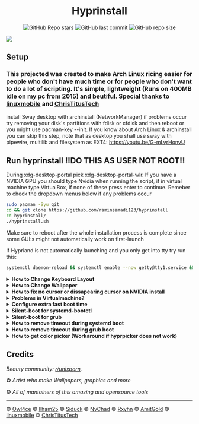 <div align="center">

# **Hyprinstall**

![GitHub Repo stars](https://img.shields.io/github/stars/raminsamadi123/hyprinstall?style=for-the-badge&color=83DA82) 
![GitHub last commit](https://img.shields.io/github/license/raminsamadi123/hyprinstall?style=for-the-badge&color=83DA82) 
![GitHub repo size](https://img.shields.io/github/repo-size/raminsamadi123/hyprinstall?style=for-the-badge&color=83DA82)
<br/>
</div>

<img src="https://i.imgur.com/zXzvXef.png">

## Setup

### This projected was created to make Arch Linux ricing easier for people who don't have much time or for people who don't want to do a lot of scripting. It's simple, lightweight (Runs on 400MB idle on my pc from 2015) and beutiful. Special thanks to [linuxmobile](https://github.com/linuxmobile) and [ChrisTitusTech](https://github.com/christitustech)

install Sway desktop with archinstall (NetworkManager) if problems occur try removing your disk's partitions with fdisk or cfdisk and then reboot or you might use pacman-key --init. If you know about Arch Linux & archinstall you can skip this step, note that as desktop you shall use sway with pipewire, multilib and filesystem as EXT4:
https://youtu.be/G-mLyrHonvU

## Run hyprinstall !!DO THIS AS USER NOT ROOT!! 
During xdg-desktop-portal pick xdg-desktop-portal-wlr. If you have a NVIDIA GPU you should type Nvidia when running the script, if in virtual machine type VirtualBox, if none of these press enter to continue. Remeber to check the dropdown menus below if any problems occur
```sh
sudo pacman -Syu git
cd && git clone https://github.com/raminsamadi123/hyprinstall
cd hyprinstall/
./hyprinstall.sh
```
Make sure to reboot after the whole installation process is complete since some GUI:s might not automatically work on first-launch

If Hyprland is not automatically launching and you only get into tty try run this:
```sh
systemctl daemon-reload && systemctl enable --now getty@tty1.service && source ~/.bash_profile && reboot
```

<details>

<summary><b>How to Change Keyboard Layout</b></summary>

#### Install Vim or any editor of your choice
```sh
sudo pacman -Syu vim
```
#### Find out what your X11 layout is
```sh
localectl
localectl list-x11-keymap-layouts
```
#### Edit Hyprland Configuration file
```sh
sudo vim ~/.config/hypr/hyprland.conf
```
#### Uncomment these lines under EXEC and INPUT and change it to your x11 layout
Under EXEC:
```sh
#exec-once = echo us > /tmp/kb_layout
```
Under INPUT:
```sh
#kb_layout = us
```

</details>

<details>

<summary><b>How to Change Wallpaper</b></summary>
	
#### Install Vim or any editor of your choice
```sh
sudo pacman -Syu vim
```
#### Find out your monitor's name in terminal
It should look something like ***DP-1*** or ***HDMI-A-1***
```sh
hyprctl monitors
```
#### Edit the hyprpapper.conf in terminal
```sh
sudo vim ~/.config/hypr/hyprpaper.conf
```

</details>

</details>

<details>

<summary><b>How to fix no cursor or dissapearing cursor on NVIDIA install</b></summary>
	
#### Open your terminal and run the command below
```sh
echo "
    export LIBVA_DRIVER_NAME=nvidia
    export XDG_SESSION_TYPE=wayland
    export GBM_BACKEND=nvidia-drm
    export __GLX_VENDOR_LIBRARY_NAME=nvidia
    export WLR_NO_HARDWARE_CURSORS=1
    export CURSOR_INACTIVE_TIMEOUT=0
    " >> ~/.bashrc && source ~/.bashrc
```
#### Reboot
```sh
reboot
```

</details>

<details>

<summary><b>Problems in Virtualmachine?</b></summary>
	
#### Here's some articles if you really want to run it in a VM. Remeber that you need to enable 3D acceleration.
### Quick tip: Go into tty by pressing ctrl+alt+(F2-F6) and run: 

```sh
Hyprland
```

### If you are on VMware install these
```sh
sudo pacman -Syu open-vm-tools xf86-input-vmouse xf86-video-vmware
```

https://unix.stackexchange.com/questions/656328/libseat-backend-seatd-c70-could-not-connect-to-socket-run-seatd-sock-no-su
https://github.com/swaywm/sway/issues/5834
https://ask.fedoraproject.org/t/cant-switch-back-to-x11/19640
https://bbs.archlinux.org/viewtopic.php?id=164391
https://www.reddit.com/r/hyprland/comments/y5fc5e/how_can_i_wrapping_the_launcher/

</details>

<details>

<summary><b>Configure extra fast boot time</b></summary>

### All-in-One Command installation
```sh
paru -Syu mingetty && paru -Rns sddm-git && sudo sh -c "echo -e '[Service]\nExecStart=\nExecStart=-/sbin/agetty --noissue --autologin $USER %I \$TERM\nType=idle' > /etc/systemd/system/getty@tty1.service.d/override.conf" && sudo chmod +x /usr/share/wayland-sessions/wrapped_hl.desktop && echo '
#
# ~/.bash_profile
#

[[ -f ~/.bashrc ]] && . ~/.bashrc

if [[ "$(tty)" == "/dev/tty1" ]]
then
   /usr/share/wayland-sessions/wrapped_hl.desktop
fi
' > ~/.bash_profile && source ~/.bash_profile
```
	
### Install mingetty
```sh
paru -Syu mingetty
```
### Uninstall sddm-git
```sh
paru -Rns sddm-git
```
### Create override.conf for your tty1 (if problems occur try changing -/sbin/agetty to -/sbin/mgetty or -/sbin/getty
```sh
sudo sh -c "echo -e '[Service]\nExecStart=\nExecStart=-/sbin/agetty --noissue --autologin $USER %I \$TERM\nType=idle' > /etc/systemd/system/getty@tty1.service.d/override.conf" 
```
### Make wrappedhl.desktop an executable
```sh
sudo chmod +x /usr/share/wayland-sessions/wrapped_hl.desktop
```
### Make Hyprland run automatically on startup
```sh
echo '
#
# ~/.bash_profile
#

[[ -f ~/.bashrc ]] && . ~/.bashrc

if [[ "$(tty)" == "/dev/tty1" ]]
then
   /usr/share/wayland-sessions/wrapped_hl.desktop
fi
' > ~/.bash_profile && source ~/.bash_profile
```
</details>

<details>

<summary><b>Silent-boot for systemd-bootctl</b></summary>
	
### Install an editor of your choice
```sh
sudo pacman -Syu vim
```
### Edit your entries .conf file (Mine looks like this)
```sh
sudo vim /boot/loader/entries/2023-02-05_21-29-22_linux.conf
```
### add this at the end of options rw quiet splash loglevel=0 (it should look something like this)
```sh
options root=PARTUUID=a49e02ad-bb32-476d-b200-4812aafcd87f zswap.enabled=0 rw intel_pstate=no_hwp rootfstype=ext4 rw quiet splash loglevel=0
```
### Update your bootctl
```sh
sudo bootctl update
```

</details>

<details>

<summary><b>Silent-boot for grub</b></summary>
	
### Install an editor of your choice
```sh
sudo pacman -Syu vim
```
### Edit your entries grub file
```sh
sudo vim /etc/default/grub
```
### Add loglevel=0 in between quiet splashscreen (like this)
```sh
GRUB_CMDLINE_LINUX_DEFAULT="quiet loglevel=0 splash"
```
### Update your grub
```sh
grub-mkconfig -o /boot/grub/grub.cfg
```

</details>

<details>

<summary><b>How to remove timeout during systemd boot</b></summary>
	
### Run this in your terminal
```sh
sudo sh -c "echo -e '#timeout 3\n#console-mode keep' > /boot/loader/loader.conf" 
```

</details>

<details>

<summary><b>How to remove timeout during grub boot</b></summary>
	
### Install an editor of your choice
```sh
sudo pacman -Syu vim 
```
### Edit your grub file
```sh
sudo vim /etc/default/grub 
```
### Change GRUB_TIMEOUT to be equal to 0
```sh
GRUB_TIMEOUT=0 
```
### Update grub
```sh
grub-mkconfig -o /boot/grub/grub.cfg
```

</details>

<details>

<summary><b>How to get color picker (Workaround if hyprpicker does not work)</b></summary>

https://youtu.be/dmIWCFe3B-Q
### Install an editor of your choice
```sh
sudo pacman -Syu vim 
```
### Install dependencies
```sh
sudo pacman -Syu zenity slurp grim
```
### Make a file called colorpicker.sh (NO SUDO)
```sh
vim colorpicker.sh
```
### Paste this in the file (colorpicker.sh)
```sh
#!/bin/bash
#
# License: MIT
#
# A script to easily pick a color on a wayland session by using:
# slurp to select the location, grim to get the pixel, convert
# to make the pixel a hex number and zenity to display a nice color
# selector dialog where the picked color can be tweaked further.
#
# The script was possible thanks to the useful information on:
# https://www.trst.co/simple-colour-picker-in-sway-wayland.html
# https://unix.stackexchange.com/questions/320070/is-there-a-colour-picker-that-works-with-wayland-or-xwayland/523805#523805
#

# Check if running under wayland.
if [ "$WAYLAND_DISPLAY" = "" ]; then
    zenity  --error --width 400 \
        --title "No wayland session found." \
        --text "This color picker must be run under a valid wayland session."

    exit 1
fi

# Get color position
position=$(slurp -b 00000000 -p)

# Sleep at least for a second to prevet issues with grim always
# returning improper color.
sleep 1

# Store the hex color value using graphicsmagick or imagemagick.
if command -v /usr/bin/gm &> /dev/null; then
    color=$(grim -g "$position" -t png - \
        | /usr/bin/gm convert - -format '%[pixel:p{0,0}]' txt:- \
        | tail -n 1 \
        | rev \
        | cut -d ' ' -f 1 \
        | rev
    )
else
    color=$(grim -g "$position" -t png - \
        | convert - -format '%[pixel:p{0,0}]' txt:- \
        | tail -n 1 \
        | cut -d ' ' -f 4
    )
fi

if [ "$1" == "clipboard" ]; then
	echo $color | wl-copy -n
else
	# Display a color picker and store the returned rgb color
	rgb_color=$(zenity --color-selection \
	    --title="Copy color to Clipboard" \
	    --color="${color}"
	)

	# Execute if user didn't click cancel
	if [ "$rgb_color" != "" ]; then
	    # Convert rgb color to hex
	    hex_color="#"
	    for value in $(echo "${rgb_color}" | grep -E -o -m1 '[0-9]+'); do
       		hex_color="$hex_color$(printf "%.2x" $value)"
	    done

    	# Copy user selection to clipboard
    	echo $hex_color | wl-copy -n
	fi
fi
```
### Make it executable
```sh
sudo chmod 744 colorpicker.sh
```
### Bind a keybind to it by editing ~/.config/hypr/hyprland.conf
```sh
sudo vim ~/.config/hypr/hyprland.conf
```
### Change hyprpicker -a -n to this (It's under #MISC) save the file and press (SUPER + SHIFT + X) and pick a color
```sh
bind = SUPERSHIFT, X, exec, ~/test/colorpicker.sh
```

</details>

## Credits

_Beauty community: [r/unixporn](https://www.reddit.com/r/unixporn)._

**©** _Artist who make Wallpapers, graphics and more_

**©** _All of mantainers of this amazing and opensource tools_

---


© [Owl4ce](https://github.com/owl4ce)
© [Ilham25](https://github.com/ilham25)
© [Siduck](https://github.com/siduck)
© [NvChad](https://github.com/NvChad) 
© [Rxyhn](https://github.com/rxyhn)
© [AmitGold](https://github.com/AmitGolden)
© [linuxmobile](https://github.com/linuxmobile)
© [ChrisTitusTech](https://github.com/ChrisTitusTech)
